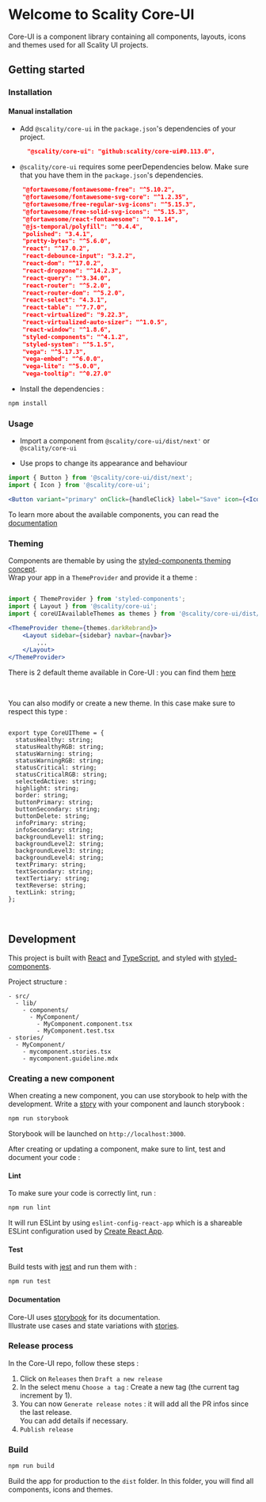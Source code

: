 # Welcome to Scality Core-UI

Core-UI is a component library containing all components, layouts, icons and themes used for all Scality UI projects.

## Getting started

### Installation

#### Manual installation

- Add ```@scality/core-ui``` in the ```package.json```'s dependencies of your project.

  ```json
    "@scality/core-ui": "github:scality/core-ui#0.113.0",
  ```

- ```@scality/core-ui``` requires some peerDependencies below. Make sure that you have them in the ```package.json```'s dependencies.

```json
    "@fortawesome/fontawesome-free": "^5.10.2",
    "@fortawesome/fontawesome-svg-core": "^1.2.35",
    "@fortawesome/free-regular-svg-icons": "^5.15.3",
    "@fortawesome/free-solid-svg-icons": "^5.15.3",
    "@fortawesome/react-fontawesome": "^0.1.14",
    "@js-temporal/polyfill": "^0.4.4",
    "polished": "3.4.1",
    "pretty-bytes": "^5.6.0",
    "react": "^17.0.2",
    "react-debounce-input": "3.2.2",
    "react-dom": "^17.0.2",
    "react-dropzone": "^14.2.3",
    "react-query": "^3.34.0",
    "react-router": "^5.2.0",
    "react-router-dom": "^5.2.0",
    "react-select": "4.3.1",
    "react-table": "^7.7.0",
    "react-virtualized": "9.22.3",
    "react-virtualized-auto-sizer": "^1.0.5",
    "react-window": "^1.8.6",
    "styled-components": "^4.1.2",
    "styled-system": "^5.1.5",
    "vega": "^5.17.3",
    "vega-embed": "^6.0.0",
    "vega-lite": "^5.0.0",
    "vega-tooltip": "^0.27.0"
```

- Install the dependencies :

```sh
npm install
```

### Usage

- Import a component from ```@scality/core-ui/dist/next'``` or ```@scality/core-ui```

- Use props to change its appearance and behaviour

```jsx
import { Button } from '@scality/core-ui/dist/next';
import { Icon } from '@scality/core-ui';

<Button variant="primary" onClick={handleClick} label="Save" icon={<Icon name="Save" />} />

```

To learn more about the available components, you can read the [documentation](https://scality.github.io/core-ui/)

### Theming

Components are themable by using the [styled-components theming concept](https://www.styled-components.com/docs/advanced). \
Wrap your app in a `ThemeProvider` and provide it a theme :

```jsx

import { ThemeProvider } from 'styled-components';
import { Layout } from '@scality/core-ui';
import { coreUIAvailableThemes as themes } from '@scality/core-ui/dist/style/theme';

<ThemeProvider theme={themes.darkRebrand}>
    <Layout sidebar={sidebar} navbar={navbar}>
        ...
    </Layout>
</ThemeProvider>

```

There is 2 default theme available in Core-UI : you can find them [here](https://github.com/scality/core-ui/pull/684#:~:text=https%3A//github.com/scality/core%2Dui/blob/development/1.0/src/lib/style/theme.ts)

<br/>

You can also modify or create a new theme. In this case make sure to respect this type :

```tsx

export type CoreUITheme = {
  statusHealthy: string;
  statusHealthyRGB: string;
  statusWarning: string;
  statusWarningRGB: string;
  statusCritical: string;
  statusCriticalRGB: string;
  selectedActive: string;
  highlight: string;
  border: string;
  buttonPrimary: string;
  buttonSecondary: string;
  buttonDelete: string;
  infoPrimary: string;
  infoSecondary: string;
  backgroundLevel1: string;
  backgroundLevel2: string;
  backgroundLevel3: string;
  backgroundLevel4: string;
  textPrimary: string;
  textSecondary: string;
  textTertiary: string;
  textReverse: string;
  textLink: string;
};

```

<br />

## Development

This project is built with [React](https://react.dev/) and [TypeScript](https://www.typescriptlang.org/), and styled with [styled-components](https://styled-components.com/).

Project structure :

```text
- src/
  - lib/
    - components/
      - MyComponent/
        - MyComponent.component.tsx
        - MyComponent.test.tsx
- stories/
  - MyComponent/
    - mycomponent.stories.tsx
    - mycomponent.guideline.mdx
```

### Creating a new component

When creating a new component, you can use storybook to help with the development.
Write a [story](https://storybook.js.org/docs/get-started/whats-a-story) with your component and launch storybook :

```sh
npm run storybook
```

Storybook will be launched on `http://localhost:3000`.

After creating or updating a component, make sure to lint, test and document your code :

#### Lint

To make sure your code is correctly lint, run :

```sh
npm run lint
```

It will run ESLint by using `eslint-config-react-app` which is a shareable ESLint configuration used by [Create React App](https://github.com/facebook/create-react-app).

#### Test

Build tests with [jest](https://jestjs.io/) and run them with :

```sh
npm run test
```

#### Documentation

Core-UI uses [storybook](https://storybook.js.org/) for its documentation. \
Illustrate use cases and state variations with [stories](https://storybook.js.org/docs/writing-stories).

### Release process

In the Core-UI repo, follow these steps :

1. Click on `Releases` then `Draft a new release`
2. In the select menu `Choose a tag` : Create a new tag (the current tag increment by 1).
3. You can now `Generate release notes` : it will add all the PR infos since the last release. \
You can add details if necessary.
4. `Publish release`

### Build

```sh
npm run build
```

Build the app for production to the `dist` folder.
In this folder, you will find all components, icons and themes.
